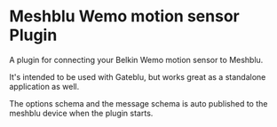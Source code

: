 # Meshblu Wemo motion sensor Plugin #
A plugin for connecting your Belkin Wemo motion sensor to Meshblu.

It's intended to be used with Gateblu, but works great as a standalone application as well.

The options schema and the message schema is auto published to the meshblu device when the plugin starts.